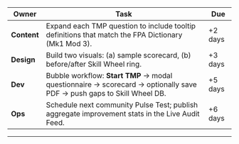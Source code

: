 |Owner|Task|Due|
|---|---|---|
|**Content**|Expand each TMP question to include tooltip definitions that match the FPA Dictionary (Mk1 Mod 3).|+2 days|
|**Design**|Build two visuals: (a) sample scorecard, (b) before/after Skill Wheel ring.|+3 days|
|**Dev**|Bubble workflow: **Start TMP** → modal questionnaire → scorecard → optionally save PDF → push gaps to Skill Wheel DB.|+5 days|
|**Ops**|Schedule next community Pulse Test; publish aggregate improvement stats in the Live Audit Feed.|+6 days|  
---